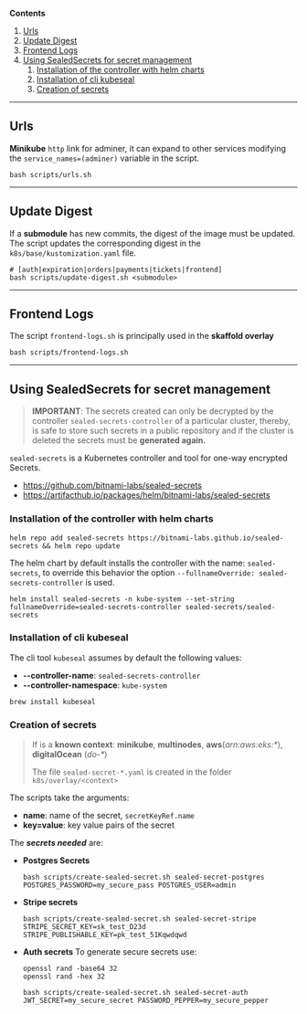 **Contents**
1. [Urls](#urls)
2. [Update Digest](#update-digest)
3. [Frontend Logs](#frontend-logs)
4. [Using SealedSecrets for secret management](#using-sealedsecrets-for-secret-management)
    1. [Installation of the controller with helm charts](#installation-of-the-controller-with-helm-charts)
    2. [Installation of cli kubeseal](#installation-of-cli-kubeseal)
    3. [Creation of secrets](#creation-of-secrets)
---
## Urls
**Minikube** `http` link for adminer, it can expand to other services modifying the 
`service_names=(adminer)` variable in the script.
```shell
bash scripts/urls.sh
```
---

## Update Digest
If a **submodule** has new commits, the digest of the image must be updated.
The script updates the corresponding digest in the `k8s/base/kustomization.yaml` file.

```shell
# [auth|expiration|orders|payments|tickets|frontend]
bash scripts/update-digest.sh <submodule>
```
---
## Frontend Logs
The script `frontend-logs.sh` is principally used in the **skaffold overlay**
```shell
bash scripts/frontend-logs.sh
```
---

## Using SealedSecrets for secret management
>**IMPORTANT**: The secrets created can only be decrypted by the controller 
`sealed-secrets-controller` of a particular cluster, thereby, is safe to store such 
secrets in a public repository and if the cluster is deleted the secrets must be **generated 
again.**


`sealed-secrets` is a Kubernetes controller and tool for one-way encrypted Secrets. 
- https://github.com/bitnami-labs/sealed-secrets
- https://artifacthub.io/packages/helm/bitnami-labs/sealed-secrets

### Installation of the controller with helm charts
```shell
helm repo add sealed-secrets https://bitnami-labs.github.io/sealed-secrets && helm repo update
```
The helm chart by default installs the controller with the name: `sealed-secrets`, to override 
this behavior the option `--fullnameOverride: sealed-secrets-controller` is used.
```shell
helm install sealed-secrets -n kube-system --set-string fullnameOverride=sealed-secrets-controller sealed-secrets/sealed-secrets
```
### Installation of cli kubeseal
The cli tool `kubeseal` assumes by default the following values:
- **--controller-name**:  `sealed-secrets-controller`
- **--controller-namespace**: `kube-system`
```shell
brew install kubeseal
```
### Creation of secrets

>If is a **known context**: **minikube**, **multinodes**, **aws**(_arn:aws:eks:*_), **digitalOcean**
(_do-*_) 
> 
>The file `sealed-secret-*.yaml` is created in the folder `k8s/overlay/<context>`

The scripts take the arguments:
- **name**: name of the secret, `secretKeyRef.name`
- **key=value**: key value pairs of the secret


The _**secrets needed**_ are:
- **Postgres Secrets**
   ```shell
   bash scripts/create-sealed-secret.sh sealed-secret-postgres POSTGRES_PASSWORD=my_secure_pass POSTGRES_USER=admin
   ```
- **Stripe secrets**
   ```shell
   bash scripts/create-sealed-secret.sh sealed-secret-stripe STRIPE_SECRET_KEY=sk_test_D23d STRIPE_PUBLISHABLE_KEY=pk_test_51Kqwdqwd
   ```
- **Auth secrets**
To generate secure secrets use:
   ```shell
   openssl rand -base64 32
   openssl rand -hex 32
   ```
   ```shell
   bash scripts/create-sealed-secret.sh sealed-secret-auth JWT_SECRET=my_secure_secret PASSWORD_PEPPER=my_secure_pepper
   ```
